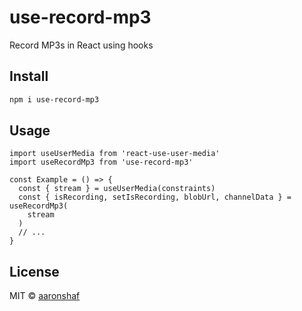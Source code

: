 # use-record-mp3

Record MP3s in React using hooks

## Install

```bash
npm i use-record-mp3
```

## Usage

```tsx
import useUserMedia from 'react-use-user-media'
import useRecordMp3 from 'use-record-mp3'

const Example = () => {
  const { stream } = useUserMedia(constraints)
  const { isRecording, setIsRecording, blobUrl, channelData } = useRecordMp3(
    stream
  )
  // ...
}
```

## License

MIT © [aaronshaf](https://github.com/aaronshaf)
